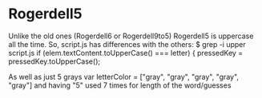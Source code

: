 # Rogerdell5

Unlike the old ones (Rogerdell6 or Rogerdell9to5)
Rogerdell5 is uppercase all the time.
So, script.js has differences with the others:
$ grep -i upper script.js
      if (elem.textContent.toUpperCase() === letter) {
    pressedKey = pressedKey.toUpperCase();

As well as just 5 grays
  var letterColor = ["gray", "gray", "gray", "gray", "gray"]
  and having "5" used 7 times for length of the word/guesses
  